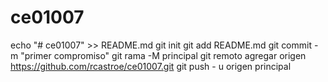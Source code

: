 # ce01007
echo "# ce01007" >> README.md 
git init 
git add README.md 
git commit -m "primer compromiso" 
git rama -M principal 
git remoto agregar origen https://github.com/rcastroe/ce01007.git
 git push - u origen principal
